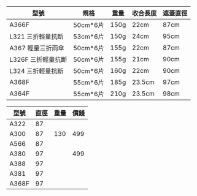 
型號|規格|重量|收合長度|遮蓋直徑
----|----|----|--------|--------
A366F            |50cm*6片|150g|22cm|87cm|807
L321 三折輕量抗斷|53cm*6片|150g|24cm|95cm|807
A367 輕量三折雨傘|50cm*6片|155g|22cm|87cm|807
L326F 三折輕量抗斷|50cm*6片|155g|21cm|90cm|931
L324 三折輕量抗斷|50cm*6片|160g|22cm|90cm|807
A368F            |55cm*6片|185g|23.5cm|97cm|1092
A364F            |55cm*6片|210g|23.5cm|98cm|1092

型號 |直徑|重量|價錢
-----|----|----|--
A322 |87
A300 |87  |130 |499
A566 |87
A380 |97  ||499
A388 |97
A381 |97
A368F|97
